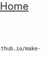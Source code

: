 <html>
  <body>
    <div style="width:100;position:absolute;top:0px;float:left;left:0px;right:0px;height:5vh;">
    <div> <a href="shehabmuhammad.github.io" style="font-size:24px;color:#333;">
      Home
      </a>      
      <ol style="float:right;display:inline;height:5vh;padding:5px;">
      <li> 
        <a style="display:inline;" href="https://shehabmuhammad.github.io/Game-Of-Cards/Game-Of-Cards.html"> Game Of Cards </a>
        
        <li>
        <li><a href="https://shehabmuhammad.github.io/make-a-test/test-me.html">
        make a test
        </a></li>
   
      </ol>
      
      </div>
    </div>
      
    <h1>Welcome</h1>
    
  </body>
  </html>
